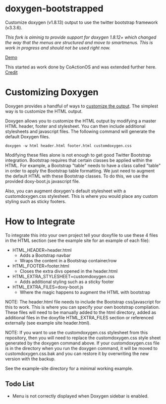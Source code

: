 doxygen-bootstrapped
===================

Customize doxygen (v1.8.13) output to use the twitter bootstrap framework (v3.3.6). 

*This fork is aiminig to provide support for doxygen 1.8.12+ which changed the
way that the menus are structured and move to smartmenus. This is work in
progress and should not be used right now.*

[Demo](https://biogearsengine.com/documentation/index.html)

This started as work done by CoActionOS and was extended further here.
[Credit](http://coactionos.com/embedded%20design%20tips/2014/01/07/Tips-Integrating-Doxygen-and-Bootstrap/)

# Customizing Doxygen
Doxygen provides a handful of ways to [customize the output](http://www.stack.nl/~dimitri/doxygen/manual/customize.html). The simplest way is to customize the HTML output.

Doxygen allows you to customize the HTML output by modifying a master HTML header, footer and stylesheet. You can then include additional stylesheets and javascript files. The following command will generate the default Doxygen files.

`doxygen -w html header.html footer.html customdoxygen.css`

Modifying these files alone is not enough to get good Twitter Bootstrap integration. Bootstrap requires that certain classes be applied within the HTML. For example, a Bootstrap "table" needs to have a class called "table" in order to apply the Bootstrap table formatting. We just need to augment the default HTML with these Bootstrap classes. To do this, we use the provided doxy-boot.js javascript file.

Also, you can augment doxygen's default stylesheet with a customdoxygen.css stylesheet. This is where you would place any custom styling such as sticky footers.

# How to Integrate

To integrate this into your own project tell your doxyfile to use these 4 files in the HTML section (see the example site for an example of each file):

* HTML_HEADER=header.html
    * Adds a Bootstrap navbar
    * Wraps the content in a Bootstrap container/row
* HTML_FOOTER=footer.html
    * Closes the extra divs opened in the header.html
* HTML\_EXTRA_STYLESHEET=customdoxygen.css
    * Adds additional styling such as a sticky footer   
* HTML\_EXTRA_FILES=doxy-boot.js
    * Where the magic happens to augment the HTML with bootstrap

NOTE: The header.html file needs to include the Bootstrap css/javascript for this to work. This is where you can specify your own bootstrap compilation. These files will need to be manually added to the html directory, added as additional files in the doxyfile HTML\_EXTRA_FILES section or referenced externally (see example site header.html).

NOTE: If you want to use the customdoxygen.css stylesheet from this repository, then you will need to replace the customdoxygen.css style sheet generated by the doxygen command above. If your customdoxygen.css file is in the directory when you run the doxygen command, it will be moved to customdoxygen.css.bak and you can restore it by overwriting the new version with the backup.

See the example-site directory for a minimal working example.

## Todo List
* Menu is not correctly displayed when Doxygen sidebar is enabled.
